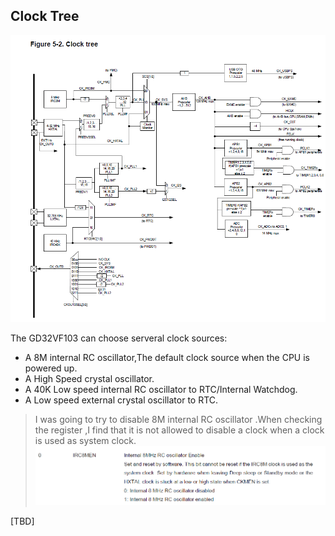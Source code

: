 ## Clock Tree    

![Clock Tree](ClockTree.PNG)
    
The GD32VF103 can choose serveral clock sources:
- A 8M internal RC oscillator,The default clock source when the CPU is powered up.
- A High Speed crystal oscillator.
- A 40K Low speed internal RC oscillator to RTC/Internal Watchdog.
- A Low speed external crystal oscillator to RTC.

> I was going to try to disable 8M internal RC oscillator .When checking the register ,I find that it is not allowed to disable a clock  when a clock is used as system clock.
> ![](NotAllowedToDisableTheClockWhenTheclockisusing.PNG)

[TBD]